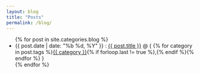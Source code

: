 ```yaml
---
layout: blog
title: "Posts"
permalink: /blog/
---
```


<ul class="posts">
    {% for post in site.categories.blog %}
        <li>
            <span class="post-date">{{ post.date | date: "%b %d, %Y" }}</span>
            :
            <a class="post-link" href="{{ post.url }}">{{ post.title }}</a>
            @ {
            {% for category in post.tags %}<span><a href="{{ site.baseurl }}category/#{{ category }}" class="reserved">{{ category }}</a>{% if forloop.last != true %},{% endif %}</span>{% endfor %}
            }
        </li>
    {% endfor %}
</ul>
